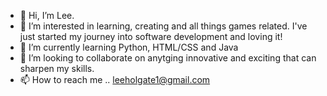 - 👋 Hi, I’m Lee.
- 👀 I’m interested in learning, creating and all things games related. I've just started my journey into software development and loving it!
- 🌱 I’m currently learning Python, HTML/CSS and Java
- 💞️ I’m looking to collaborate on anytging innovative and exciting that can sharpen my skills.
- 📫 How to reach me .. leeholgate1@gmail.com

<!---
LeeHol84/LeeHol84 is a ✨ special ✨ repository because its `README.md` (this file) appears on your GitHub profile.
You can click the Preview link to take a look at your changes.
--->

